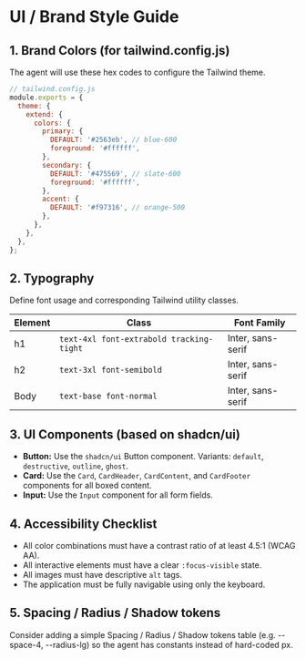 # UI / Brand Style Guide

## 1. Brand Colors (for tailwind.config.js)
The agent will use these hex codes to configure the Tailwind theme.

```javascript
// tailwind.config.js
module.exports = {
  theme: {
    extend: {
      colors: {
        primary: {
          DEFAULT: '#2563eb', // blue-600
          foreground: '#ffffff',
        },
        secondary: {
          DEFAULT: '#475569', // slate-600
          foreground: '#ffffff',
        },
        accent: {
          DEFAULT: '#f97316', // orange-500
        },
      },
    },
  },
};
```

## 2. Typography
Define font usage and corresponding Tailwind utility classes.

| Element | Class | Font Family |
|---|---|---|
| h1 | `text-4xl font-extrabold tracking-tight` | Inter, sans-serif |
| h2 | `text-3xl font-semibold` | Inter, sans-serif |
| Body | `text-base font-normal` | Inter, sans-serif |

## 3. UI Components (based on shadcn/ui)
- **Button:** Use the `shadcn/ui` Button component. Variants: `default`, `destructive`, `outline`, `ghost`.
- **Card:** Use the `Card`, `CardHeader`, `CardContent`, and `CardFooter` components for all boxed content.
- **Input:** Use the `Input` component for all form fields.

## 4. Accessibility Checklist
- All color combinations must have a contrast ratio of at least 4.5:1 (WCAG AA).
- All interactive elements must have a clear `:focus-visible` state.
- All images must have descriptive `alt` tags.
- The application must be fully navigable using only the keyboard.

## 5. Spacing / Radius / Shadow tokens
Consider adding a simple Spacing / Radius / Shadow tokens table (e.g. --space-4, --radius-lg) so the agent has constants instead of hard-coded px.